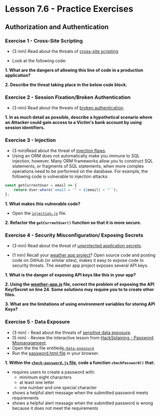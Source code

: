 # Lesson 7.6 - Practice Exercises

## Authorization and Authentication

### Exercise 1 - Cross-Site Scripting

- (3 min) Read about the threats of [cross-site scripting](<https://owasp.org/www-project-top-ten/OWASP_Top_Ten_2017/Top_10-2017_A7-Cross-Site_Scripting_(XSS)>)

- Look at the following code:
    <div innerHTML="{{dynamicContent}}"></div>

**1. What are the dangers of allowing this line of code in a production application?**

**2. Describe the threat taking place in the below code block.**

<script>
    const xhr = new XMLHttpRequest();
    xhr.open('POST','http://localhost:3000/fake/page',true);
    xhr.setRequestHeader('Content-type','application/x-www-form-urlencoded');
    xhr.send('textName=xss&TextMessage=xss&btnSign=Sign+SecretBook');
</script>

### Exercise 2 - Session Fixation/Broken Authentication

- (3 min) Read about the threats of [broken authentication](https://owasp.org/www-project-top-ten/OWASP_Top_Ten_2017/Top_10-2017_A2-Broken_Authenticationl).

**1. In as much detail as possible, describe a hypothetical scenario where an Attacker could gain access to a Victim's bank account by using session identifiers.**

### Exercise 3 - Injection

- (3 min)Read about the threat of [injection flaws](https://owasp.org/www-project-top-ten/OWASP_Top_Ten_2017/Top_10-2017_A1-Injection).
- Using an ORM does not automatically make you immune to SQL injection, however. Many ORM frameworks allow you to construct SQL statements, or fragments of SQL statements, when more complex operations need to be performed on the database. For example, the following code is vulnerable to injection attacks:

```javascript
const getCurrentUser = email => {
	return User.where(`email = '" + ${email} + "'`);
};
```

**1. What makes this vulnerable code?**

- Open the [`injection.js`](/lesson-7-authentication_authorization/practice/exercises/1-injection/injection.js) file.

**2. Refactor the `getCurrentUser()` function so that it is more secure.**

### Exercise 4 - Security Misconfiguration/ Exposing Secrets

- (3 min) Read about the threat of [unprotected application secrets](https://owasp.org/www-project-top-ten/OWASP_Top_Ten_2017/Top_10-2017_A6-Security_Misconfiguration).

- (1 min) Recall your [weather app project](https://github.com/The-Marcy-Lab-School/se-unit-6/blob/problem-set/problem-set/solutions/coding-exercises/solutions.js)? Open source code and posting code on GitHub (or similar sites), makes it easy to expose code to security threats. The weather app project exposes several API keys.

**1. What is the danger of exposing API keys like this in your app?**

**2. Using the [weather-app.js](/lesson-7-authentication_authorization/practice/exercises/2-security-misconfiguration/weather-app.js) file, correct the problem of exposing the API Key/Secret on line 24. Some solutions may require you to to create other files.**

**3. What are the limitations of using environment variables for storing API Keys?**

### Exercise 5 - Data Exposure

- (3 min) - Read about the threats of [sensitive data exposure](https://owasp.org/www-project-top-ten/OWASP_Top_Ten_2017/Top_10-2017_A3-Sensitive_Data_Exposure).
- (5 min) - Review the interactive lesson from [HackSplaining - Password Mismanagement](https://www.hacksplaining.com/).
- Open the the file entitled[`4-data-exposure`](/lesson-7-authentication_authorization/practice/exercises/4-data-exposure)
- Run the [password.html file](/lesson-7-authentication_authorization/practice/exercises/4-data-exposure/password.html) in your browser.

**1. Within the [`check-password.js` file](/lesson-7-authentication_authorization/practice/exercises/4-data-exposure/check-password-1.js), code a function `checkPassword()` that:**

- requires users to create a password with:
  - minimum eight characters
  - at least one letter
  - one number and one special character
- shows a helpful alert message when the submitted password meets requirements
- shows a helpful alert message when the submitted password is wrong because it does not meet the requirements
